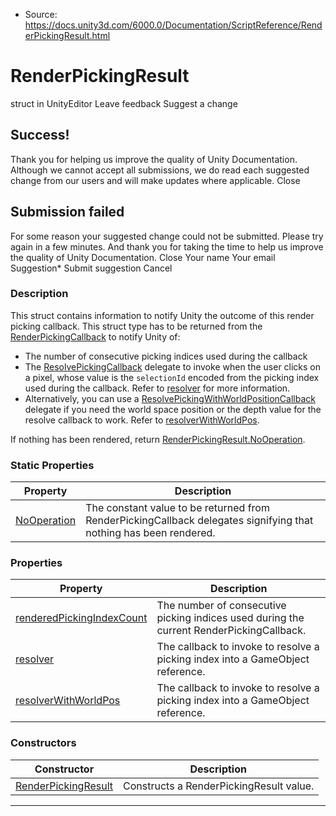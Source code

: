 * Source: https://docs.unity3d.com/6000.0/Documentation/ScriptReference/RenderPickingResult.html

# RenderPickingResult
struct in UnityEditor
Leave feedback
Suggest a change
## Success!
Thank you for helping us improve the quality of Unity Documentation. Although we cannot accept all submissions, we do read each suggested change from our users and will make updates where applicable.
Close
## Submission failed
For some reason your suggested change could not be submitted. Please <a>try again</a> in a few minutes. And thank you for taking the time to help us improve the quality of Unity Documentation.
Close
Your name Your email Suggestion* Submit suggestion
Cancel
### Description
This struct contains information to notify Unity the outcome of this render picking callback.
This struct type has to be returned from the [RenderPickingCallback](https://docs.unity3d.com/6000.0/Documentation/ScriptReference/HandleUtility.RenderPickingCallback.html) to notify Unity of: 
  * The number of consecutive picking indices used during the callback
  * The [ResolvePickingCallback](https://docs.unity3d.com/6000.0/Documentation/ScriptReference/HandleUtility.ResolvePickingCallback.html) delegate to invoke when the user clicks on a pixel, whose value is the `selectionId` encoded from the picking index used during the callback. Refer to [resolver](https://docs.unity3d.com/6000.0/Documentation/ScriptReference/RenderPickingResult-resolver.html) for more information.
  * Alternatively, you can use a [ResolvePickingWithWorldPositionCallback](https://docs.unity3d.com/6000.0/Documentation/ScriptReference/HandleUtility.ResolvePickingWithWorldPositionCallback.html) delegate if you need the world space position or the depth value for the resolve callback to work. Refer to [resolverWithWorldPos](https://docs.unity3d.com/6000.0/Documentation/ScriptReference/RenderPickingResult-resolverWithWorldPos.html).


If nothing has been rendered, return [RenderPickingResult.NoOperation](https://docs.unity3d.com/6000.0/Documentation/ScriptReference/RenderPickingResult.NoOperation.html).
### Static Properties
Property | Description  
---|---  
[NoOperation](https://docs.unity3d.com/6000.0/Documentation/ScriptReference/RenderPickingResult.NoOperation.html) | The constant value to be returned from RenderPickingCallback delegates signifying that nothing has been rendered.  
### Properties
Property | Description  
---|---  
[renderedPickingIndexCount](https://docs.unity3d.com/6000.0/Documentation/ScriptReference/RenderPickingResult-renderedPickingIndexCount.html) | The number of consecutive picking indices used during the current RenderPickingCallback.  
[resolver](https://docs.unity3d.com/6000.0/Documentation/ScriptReference/RenderPickingResult-resolver.html) | The callback to invoke to resolve a picking index into a GameObject reference.  
[resolverWithWorldPos](https://docs.unity3d.com/6000.0/Documentation/ScriptReference/RenderPickingResult-resolverWithWorldPos.html) | The callback to invoke to resolve a picking index into a GameObject reference.  
### Constructors
Constructor | Description  
---|---  
[RenderPickingResult](https://docs.unity3d.com/6000.0/Documentation/ScriptReference/RenderPickingResult-ctor.html) | Constructs a RenderPickingResult value.  
* * *
